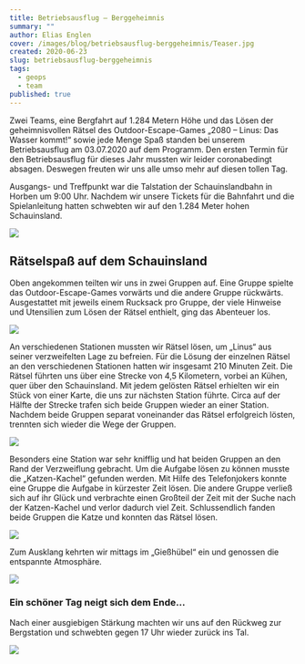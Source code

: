 ```yaml
---
title: Betriebsausflug – Berggeheimnis
summary: ""
author: Elias Englen
cover: /images/blog/betriebsausflug-berggeheimnis/Teaser.jpg
created: 2020-06-23
slug: betriebsausflug-berggeheimnis
tags:
  - geops
  - team
published: true
---
```

Zwei Teams, eine Bergfahrt auf 1.284 Metern Höhe und das Lösen der geheimnisvollen Rätsel des Outdoor-Escape-Games „2080 – Linus: Das Wasser kommt!“ sowie jede Menge Spaß standen bei unserem Betriebsausflug am 03.07.2020 auf dem Programm. Den ersten Termin für den Betriebsausflug für dieses Jahr mussten wir leider coronabedingt absagen. Deswegen freuten wir uns alle umso mehr auf diesen tollen Tag.

Ausgangs- und Treffpunkt war die Talstation der Schauinslandbahn in Horben um 9:00 Uhr. Nachdem wir unsere Tickets für die Bahnfahrt und die Spielanleitung hatten schwebten wir auf den 1.284 Meter hohen Schauinsland.

![](/images/blog/betriebsausflug-berggeheimnis/Selbahn.jpg)

## Rätselspaß auf dem Schauinsland

Oben angekommen teilten wir uns in zwei Gruppen auf. Eine Gruppe spielte das Outdoor-Escape-Games vorwärts und die andere Gruppe rückwärts. Ausgestattet mit jeweils einem Rucksack pro Gruppe, der viele Hinweise und Utensilien zum Lösen der Rätsel enthielt, ging das Abenteuer los.

![](/images/blog/betriebsausflug-berggeheimnis/Teams.jpg)

An verschiedenen Stationen mussten wir Rätsel lösen, um „Linus“ aus seiner verzweifelten Lage zu befreien. Für die Lösung der einzelnen Rätsel an den verschiedenen Stationen hatten wir insgesamt 210 Minuten Zeit. Die Rätsel führten uns über eine Strecke von 4,5 Kilometern, vorbei an Kühen, quer über den Schauinsland. Mit jedem gelösten Rätsel erhielten wir ein Stück von einer Karte, die uns zur nächsten Station führte. Circa auf der Hälfte der Strecke trafen sich beide Gruppen wieder an einer Station. Nachdem beide Gruppen separat voneinander das Rätsel erfolgreich lösten, trennten sich wieder die Wege der Gruppen.

![](/images/blog/betriebsausflug-berggeheimnis/Group.jpg)

Besonders eine Station war sehr knifflig und hat beiden Gruppen an den Rand der Verzweiflung gebracht. Um die Aufgabe lösen zu können musste die „Katzen-Kachel“ gefunden werden. Mit Hilfe des Telefonjokers konnte eine Gruppe die Aufgabe in kürzester Zeit lösen. Die andere Gruppe verließ sich auf ihr Glück und verbrachte einen Großteil der Zeit mit der Suche nach der Katzen-Kachel und verlor dadurch viel Zeit. Schlussendlich fanden beide Gruppen die Katze und konnten das Rätsel lösen.

![](/images/blog/betriebsausflug-berggeheimnis/Kachel.jpg)

Zum Ausklang kehrten wir mittags im „Gießhübel“ ein und genossen die entspannte Atmosphäre.

![](/images/blog/betriebsausflug-berggeheimnis/Essen.jpg)

### Ein schöner Tag neigt sich dem Ende...

Nach einer ausgiebigen Stärkung machten wir uns auf den Rückweg zur Bergstation und schwebten gegen 17 Uhr wieder zurück ins Tal.

![](/images/blog/betriebsausflug-berggeheimnis/Gondel_0.jpg)